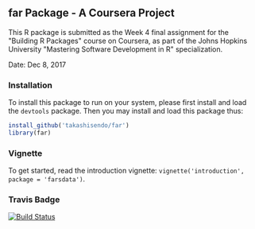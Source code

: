 ## far Package - A Coursera Project

This R package is submitted as the Week 4 final assignment for the "Building R Packages" course on Coursera, as part of the Johns Hopkins University "Mastering Software Development in R" specialization.

Date: Dec 8, 2017 

### Installation

To install this package to run on your system, please first install and load the `devtools` package. Then you may install and load this package thus:

```R
install_github('takashisendo/far')
library(far)
```

### Vignette

To get started, read the introduction vignette: `vignette('introduction', package = 'farsdata')`.

### Travis Badge

[![Build Status](https://travis-ci.org/takashisendo/farsdata.svg?branch=master)](https://travis-ci.org/takashisendo/farsdata)
